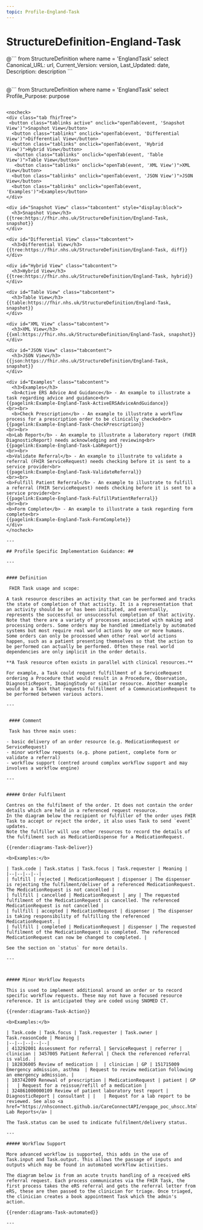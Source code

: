 ```yaml
---
topic: Profile-England-Task
---
```

# StructureDefinition-England-Task


<div id="transpose">
@```
from
	StructureDefinition
where
	name = 'EnglandTask'
select
	Canonical_URL: url,
  Current_Version: version,
  Last_Updated: date,
	Description: description
```
</div>
<br>

@```
from
	StructureDefinition
where
	name = 'EnglandTask'
select
	Profile_Purpose: purpose
```

<nocheck>
<div class="tab fhirTree">
 <button class="tablinks active" onclick="openTab(event, 'Snapshot View')">Snapshot View</button>
  <button class="tablinks" onclick="openTab(event, 'Differential View')">Differential View</button>
  <button class="tablinks" onclick="openTab(event, 'Hybrid View')">Hybrid View</button>
   <button class="tablinks" onclick="openTab(event, 'Table View')">Table View</button>
   <button class="tablinks" onclick="openTab(event, 'XML View')">XML View</button>
  <button class="tablinks" onclick="openTab(event, 'JSON View')">JSON View</button>
  <button class="tablinks" onclick="openTab(event, 'Examples')">Examples</button>
</div>

<div id="Snapshot View" class="tabcontent" style="display:block">
  <h3>Snapshot View</h3>
{{tree:https://fhir.nhs.uk/StructureDefinition/England-Task, snapshot}}
</div>

<div id="Differential View" class="tabcontent">
  <h3>Differential View</h3>
{{tree:https://fhir.nhs.uk/StructureDefinition/England-Task, diff}}
</div>

<div id="Hybrid View" class="tabcontent">
  <h3>Hybrid View</h3>
{{tree:https://fhir.nhs.uk/StructureDefinition/England-Task, hybrid}}
</div>

<div id="Table View" class="tabcontent">
  <h3>Table View</h3>
{{table:https://fhir.nhs.uk/StructureDefinition/England-Task, snapshot}}
</div>

<div id="XML View" class="tabcontent">
  <h3>XML View</h3>
{{xml:https://fhir.nhs.uk/StructureDefinition/England-Task, snapshot}}
</div>

<div id="JSON View" class="tabcontent">
  <h3>JSON View</h3>
{{json:https://fhir.nhs.uk/StructureDefinition/England-Task, snapshot}}
</div>

<div id="Examples" class="tabcontent">
  <h3>Examples</h3>
  <b>Active ERS Advice And Guidance</b> - An example to illustrate a task regarding advice and guidance<br>
{{pagelink:Example-England-Task-ActiveERSAdviceAndGuidance}}
<br><br>
  <b>Check Prescription</b> - An example to illustrate a workflow process for a prescription order to be clinically checked<br>
{{pagelink:Example-England-Task-CheckPrescription}}
<br><br>
<b>Lab Report</b> - An example to illustrate a laboratory report (FHIR DiagnosticReport) needs acknowledging and reviewing<br>
{{pagelink:Example-England-Task-LabReport}}
<br><br>
<b>Validate Referral</b> - An example to illustrate to validate a referral (FHIR ServiceRequest) needs checking before it is sent to a service provider<br>
{{pagelink:Example-England-Task-ValidateReferral}}
<br><br>
<b>Fulfill Patient Referral</b> - An example to illustrate to fulfill a referral (FHIR ServiceRequest) needs checking before it is sent to a service provider<br>
{{pagelink:Example-England-Task-FulfillPatientReferral}}
<br><br>
<b>Form Complete</b> - An example to illustrate a task regarding form complete<br>
{{pagelink:Example-England-Task-FormComplete}}
</div>
</nocheck>

---

## Profile Specific Implementation Guidance: ##

---


#### Definition

 FHIR Task usage and scope:

A task resource describes an activity that can be performed and tracks the state of completion of that activity. It is a representation that an activity should be or has been initiated, and eventually, represents the successful or unsuccessful completion of that activity. Note that there are a variety of processes associated with making and processing orders. Some orders may be handled immediately by automated systems but most require real world actions by one or more humans. Some orders can only be processed when other real world actions happen, such as a patient presenting themselves so that the action to be performed can actually be performed. Often these real world dependencies are only implicit in the order details.

**A Task resource often exists in parallel with clinical resources.** 

For example, a Task could request fulfillment of a ServiceRequest ordering a Procedure that would result in a Procedure, Observation, DiagnosticReport, ImagingStudy or similar resource. Another example would be a Task that requests fulfillment of a CommunicationRequest to be performed between various actors.

---


 #### Comment

 Task has three main uses: 

- basic delivery of an order resource (e.g. MedicationRequest or ServiceRequest)
- minor workflow requests (e.g. phone patient, complete form or validate a referral)
- workflow support (centred around complex workflow support and may involves a workflow engine)

---


##### Order Fulfilment

Centres on the fulfilment of the order. It does not contain the order details which are held in a referenced request resource. 
In the diagram below the recipient or fulfiller of the order uses FHIR Task to accept or reject the order, it also uses Task to send `event` updates. 
Note the fulfiller will use other resources to record the details of the fulfilment such as MedicationDispense for a MedicationRequest.

{{render:diagrams-Task-Deliver}}

<b>Examples:</b>

| Task.code | Task.status | Task.focus | Task.requester | Meaning | 
|--|--|--|--|
| fulfill | rejected | MedicationRequest | dispenser | The dispenser is rejecting the fulfilment/deliver of a referenced MedicationRequest. The MedicationRequest is not cancelled |
| fullfill | cancelled | MedicationRequest | any | The requested fulfilment of the MedicationRequest is cancelled. The referenced MedicationRequest is not cancelled |
| fullfill | accepted | MedicationRequest | dispenser | The dispenser is taking responsibility of fulfilling the referenced MedicationRequest. |
| fullfill | completed | MedicationRequest | dispenser | The requested fulfilment of the MedicationRequest is completed. The referenced MedicationRequest can now be changed to completed. |

See the section on `status` for more details.

---



##### Minor Workflow Requests

This is used to implement additional around an order or to record specific workflow requests. These may not have a focused resource reference. It is anticipated they are coded using SNOMED CT.

{{render:diagrams-Task-Action}}

<b>Examples:</b>

| Task.code | Task.focus | Task.requester | Task.owner | Task.reasonCode | Meaning |
|--|--|--|--|--|
| 413292001 Assessment for referral | ServiceRequest | referrer |  clinician | 3457005 Patient Referral | Check the referenced referral is valid. |  
| 182836005 Review of medication |  | clinician | GP | 151715009 Emergency admission, asthma  | Request to review medication following an emergency admission. |  
| 103742009 Renewal of prescription | MedicationRequest | patient | GP |   | Request for a reissue/refill of a medication |  
| 324861000000109 Review of patient laboratory test report | DiagnosticReport | consultant | |   | Request for a lab report to be reviewed. See also <a href="https://nhsconnect.github.io/CareConnectAPI/engage_poc_uhscc.html">UHS Lab Reports</a> | 

The Task.status can be used to indicate fulfilment/delivery status.

---

##### Workflow Support

More advanced workflow is supported, this adds in the use of Task.input and Task.output. This allows the passage of inputs and outputs which may be found in automated workflow activities.

The diagram below is from an acute trusts handling of a received eRS referral request. Each process communicates via the FHIR Task, the first process takes the eRS referral and gets the referral letter from eRS, these are then passed to the clinician for triage. Once triaged, the clinician creates a book appointment Task which the admin's action.

{{render:diagrams-Task-automated}}

---